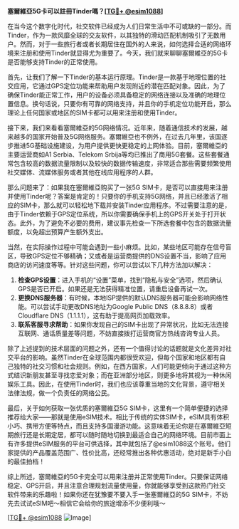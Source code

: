 **塞爾維亞5G卡可以註冊Tinder嗎？[[TG💪+ @esim1088](https://t.me/s/esim1088)]**

在当今这个数字化时代，社交软件已经成为人们日常生活中不可或缺的一部分。而Tinder，作为一款风靡全球的交友软件，以其独特的滑动匹配机制吸引了无数用户。然而，对于一些旅行者或者长期居住在国外的人来说，如何选择合适的网络环境来注册和使用Tinder就显得尤为重要了。今天，我们就来聊聊塞爾維亞的5G卡是否能够支持Tinder的正常使用。

首先，让我们了解一下Tinder的基本运行原理。Tinder是一款基于地理位置的社交应用，它通过GPS定位功能来帮助用户发现附近的潜在匹配对象。因此，为了确保Tinder能正常工作，用户的设备必须具备稳定的网络连接以及准确的地理位置信息。换句话说，只要你有可靠的网络支持，并且你的手机定位功能开启，那么理论上任何国家或地区的SIM卡都可以用来注册和使用Tinder。

接下来，我们来看看塞爾維亞的5G网络情况。近年来，随着通信技术的发展，越来越多的国家开始普及5G网络服务。塞爾維亞也不例外，在过去几年里，该国逐步推进5G基础设施建设，为用户提供更快更稳定的上网体验。目前，塞爾維亞的主要运营商如A1 Serbia、Telekom Srbija等均已推出了商用5G套餐。这些套餐通常包含较高的数据流量限制以及较快的数据传输速度，非常适合那些需要频繁使用社交媒体、流媒体服务或者其他在线应用程序的人群。

那么问题来了：如果我在塞爾維亞购买了一张5G SIM卡，是否可以直接用来注册并使用Tinder呢？答案是肯定的！只要你的手机支持5G网络，并且已经激活了相应的SIM卡，那么就可以轻松地下载并安装Tinder应用程序。不过需要注意的是，由于Tinder依赖于GPS定位系统，所以你需要确保手机上的GPS开关处于打开状态。此外，为了避免不必要的费用，建议事先检查一下所选套餐中包含的数据流量额度，以免超出预算产生额外支出。

当然，在实际操作过程中可能会遇到一些小麻烦。比如，某些地区可能存在信号盲区，导致GPS定位不够精确；又或者是运营商提供的DNS设置不当，影响了应用商店的访问速度等等。针对这些问题，你可以尝试以下几种方法加以解决：

1. **检查GPS设置**：进入手机的“设置”菜单，找到“隐私与安全”选项，然后确认GPS是否已开启。如果还是无法获得精准位置，请重启设备再试一次。
2. **更换DNS服务器**：有时候，本地ISP提供的默认DNS服务器可能会影响网络性能。可以尝试手动更改DNS地址为Google Public DNS（8.8.8.8）或者Cloudflare DNS（1.1.1.1），这有助于提高网页加载效率。
3. **联系客服寻求帮助**：如果你发现自己的SIM卡出现了异常状况，比如无法连接互联网、通话质量差等问题，不妨直接拨打运营商官方热线咨询专业人员。

除了上述提到的技术层面的问题之外，还有一个值得讨论的话题就是文化差异对社交平台的影响。虽然Tinder在全球范围内都很受欢迎，但每个国家和地区都有自己独特的社交习惯和社会规则。例如，在西方国家，人们可能更倾向于通过这种方式结识新朋友甚至寻找恋爱对象；而在亚洲部分地区，则更多地将其视为一种休闲娱乐工具。因此，在使用Tinder时，我们也应该尊重当地的文化背景，遵守相关法律法规，做一个负责任的网络公民。

最后，关于如何获取一张优质的塞爾維亞5G SIM卡，这里有一个简单便捷的选择推荐给大家——那就是使用eSIM技术。相比于传统的实体SIM卡，eSIM具有体积小巧、携带方便等特点，而且支持多国漫游功能。这意味着无论你是在塞爾維亞短期旅行还是长期定居，都可以随时随地切换到最适合自己的网络环境。目前市面上有许多提供eSIM服务的平台可供选择，其中就包括了@esim1088这个账号。他们家提供的产品覆盖范围广、性价比高，还经常推出各种优惠活动，绝对是新手小白的最佳拍档！

综上所述，塞爾維亞的5G卡完全可以用来注册并正常使用Tinder。只要保证网络稳定、GPS开启，并且注意合理规划流量使用量，你就能够享受到这款热门社交软件带来的乐趣啦！如果你还在犹豫要不要入手一张塞爾維亞的5G SIM卡，不妨先去试试eSIM吧～相信它会给你的旅途增添不少便利哦～

[[TG💪+ @esim1088](https://t.me/s/esim1088) ![Image](https://i.postimg.cc/4NQfJmqS/Snipaste-2025-05-13-00-14-12.png)]